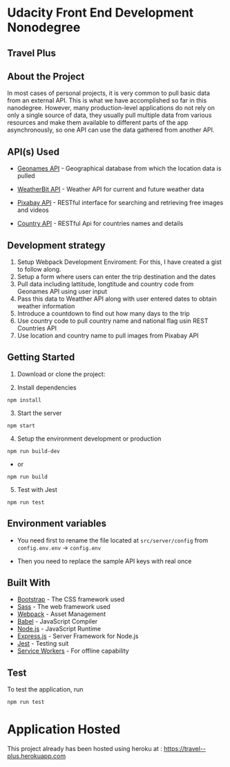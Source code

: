 # Udacity Front End Development Nonodegree 

## Travel Plus


## About the Project

In most cases of personal projects, it is very common to pull basic data from an external API. This is what we have accomplished so far in this nanodegree. However, many production-level applications do not rely on only a single source of data, they usually pull multiple data from various resources and make them available to different parts of the app asynchronously, so one API can use the data gathered from another API.

## API(s) Used

* [Geonames API](http://www.geonames.org/export/web-services.html) - Geographical database from which the location data is pulled
* [WeatherBit API](https://www.weatherbit.io/) - Weather API for current and future weather data
* [Pixabay API](https://pixabay.com/api/docs/) - RESTful interface for searching and retrieving free images and videos

* [Country API](https://restcountries.eu/) - RESTful Api for countries names and details

## Development strategy

1. Setup Webpack Development Enviroment: For this, I have created a gist to follow along.
2. Setup a form where users can enter the trip destination and the dates
3. Pull data including lattitude, longtitude and country code from Geonames API using user input
4. Pass this data to Weatther API along with user entered dates to obtain weather information
5. Introduce a countdown to find out how many days to the trip
6. Use country code to pull country name and national flag usin REST Countries API
7. Use location and country name to pull images from Pixabay API

## Getting Started

1. Download or clone the project:

2. Install dependencies
```
npm install
```
3. Start the server
```
npm start
```
4. Setup the environment development or production
```
npm run build-dev
```
* or 
```
npm run build
```
5. Test with Jest
```
npm run test
```

## Environment variables

* You need first to rename the file located at `src/server/config`
    from `config.env.env`   ->   `config.env`

* Then you need to replace the sample API keys with real once

## Built With

* [Bootstrap](https://getbootstrap.com/) - The CSS framework used 
* [Sass](https://sass-lang.com/documentation) - The web framework used
* [Webpack](https://webpack.js.org/concepts/) - Asset Management
* [Babel](https://babeljs.io/) - JavaScript Compiler
* [Node.js](https://nodejs.org/en/) - JavaScript Runtime
* [Express.js](https://expressjs.com/) - Server Framework for Node.js
* [Jest](https://jestjs.io/) - Testing suit
* [Service Workers](https://developers.google.com/web/fundamentals/primers/service-workers) - For offline capability

## Test

To test the application, run
```
npm run test
```

# Application Hosted

This project already has been hosted using heroku at : https://travel--plus.herokuapp.com

